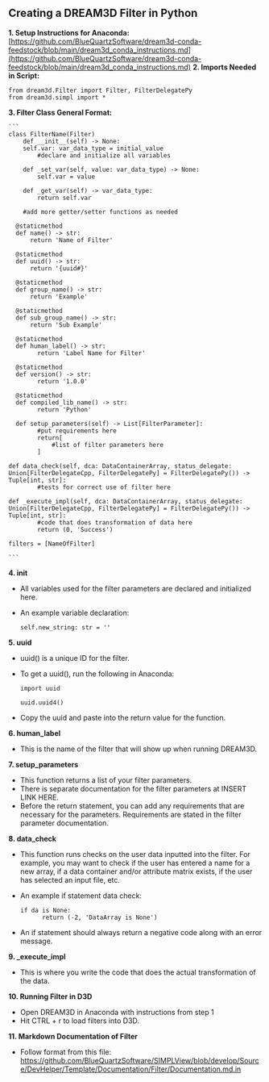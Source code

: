 ## Creating a DREAM3D Filter in Python

**1. Setup Instructions for Anaconda:** [https://github.com/BlueQuartzSoftware/dream3d-conda-feedstock/blob/main/dream3d_conda_instructions.md](https://github.com/BlueQuartzSoftware/dream3d-conda-feedstock/blob/main/dream3d_conda_instructions.md)
**2. Imports Needed in Script:**

    from dream3d.Filter import Filter, FilterDelegatePy
    from dream3d.simpl import *

**3. Filter Class General Format:**

    ```
    class FilterName(Filter)
    	def __init__(self) -> None:
        self.var: var_data_type = initial_value
    		#declare and initialize all variables

    	def _set_var(self, value: var_data_type) -> None:
    		self.var = value

    	def _get_var(self) -> var_data_type:
    		return self.var

    	#add more getter/setter functions as needed

      @staticmethod
      def name() -> str:
          return 'Name of Filter'

      @staticmethod
      def uuid() -> str:
          return '{uuid#}'

      @staticmethod
      def group_name() -> str:
          return 'Example'

      @staticmethod
      def sub_group_name() -> str:
          return 'Sub Example'

      @staticmethod
      def human_label() -> str:
        	return 'Label Name for Filter'

      @staticmethod
      def version() -> str:
        	return '1.0.0'

      @staticmethod
      def compiled_lib_name() -> str:
        	return 'Python'

      def setup_parameters(self) -> List[FilterParameter]:
    		#put requirements here
    		return[
    			#list of filter parameters here
    		]

    def data_check(self, dca: DataContainerArray, status_delegate: Union[FilterDelegateCpp, FilterDelegatePy] = FilterDelegatePy()) -> Tuple[int, str]:
    		#tests for correct use of filter here

    def _execute_impl(self, dca: DataContainerArray, status_delegate: Union[FilterDelegateCpp, FilterDelegatePy] = FilterDelegatePy()) -> Tuple[int, str]:
    		#code that does transformation of data here
    		return (0, 'Success')

    filters = [NameOfFilter]

    ```



**4. init**

  - All variables used for the filter parameters are declared and initialized here.
  - An example variable declaration:

      `self.new_string: str = ''`


**5. uuid**
  - uuid() is a unique ID for the filter.
  - To get a uuid(), run the following in Anaconda:

      `import uuid`

      `uuid.uuid4()`

  - Copy the uuid and paste into the return value for the function.

**6. human_label**
  - This is the name of the filter that will show up when running DREAM3D.

**7. setup_parameters**
  - This function returns a list of your filter parameters.
  - There is separate documentation for the filter parameters at INSERT LINK HERE.
  - Before the return statement, you can add any requirements that are necessary for the parameters. Requirements are stated in the filter parameter documentation.

**8. data_check**
  - This function runs checks on the user data inputted into the filter. For example, you may want to check if the user has entered a name for a new array, if a data container and/or attribute matrix exists, if the user has selected an input file, etc.
  - An example if statement data check:


        if da is None:
              return (-2, 'DataArray is None')

  - An if statement should always return a negative code along with an error message.

**9. _execute_impl**
  - This is where you write the code that does the actual transformation of the data.

**10. Running Filter in D3D**
  - Open DREAM3D in Anaconda with instructions from step 1
  - Hit CTRL + r to load filters into D3D.

**11. Markdown Documentation of Filter**
  - Follow format from this file: https://github.com/BlueQuartzSoftware/SIMPLView/blob/develop/Source/DevHelper/Template/Documentation/Filter/Documentation.md.in
